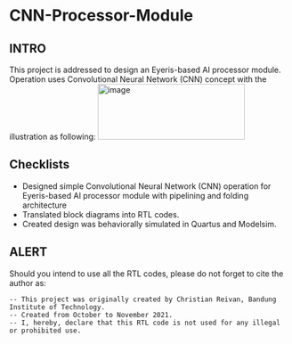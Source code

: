 # CNN-Processor-Module

## INTRO
This project is addressed to design an Eyeris-based AI processor module. Operation uses Convolutional Neural Network (CNN) concept with the illustration as following:
<img width="264" height="100" alt="image" src="https://user-images.githubusercontent.com/53311342/148110221-086c58b1-9de2-43b4-a96f-3122fe8cc157.png">


## Checklists

- Designed simple Convolutional Neural Network (CNN) operation for Eyeris-based AI processor module with pipelining and folding architecture
- Translated block diagrams into RTL codes.
- Created design was behaviorally simulated in Quartus and Modelsim.

## ALERT
Should you intend to use all the RTL codes, please do not forget to cite the author as:

    -- This project was originally created by Christian Reivan, Bandung Institute of Technology.   
    -- Created from October to November 2021.
    -- I, hereby, declare that this RTL code is not used for any illegal or prohibited use.   
    


